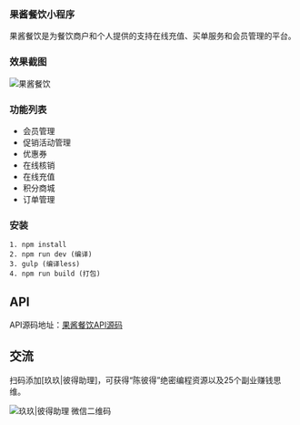 ### 果酱餐饮小程序

果酱餐饮是为餐饮商户和个人提供的支持在线充值、买单服务和会员管理的平台。

### 效果截图

![果酱餐饮](https://cdn.guojiang.club/catering.jpg)

### 功能列表

- 会员管理
- 促销活动管理
- 优惠券
- 在线核销
- 在线充值
- 积分商城
- 订单管理

### 安装

```shell
1. npm install 
2. npm run dev (编译)
3. gulp (编译less)
4. npm run build (打包)
```

## API

API源码地址：[果酱餐饮API源码](https://gitee.com/guojiangclub/catering.api)

## 交流

扫码添加[玖玖|彼得助理]，可获得“陈彼得”绝密编程资源以及25个副业赚钱思维。

![玖玖|彼得助理 微信二维码](https://cdn.guojiang.club/xiaojunjunqyewx2.jpg)